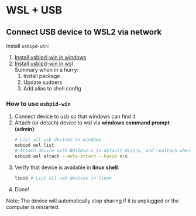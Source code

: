 # WSL + USB

## Connect USB device to WSL2 via network

Install `usbipd-win`:
1. [Install usbipd-win in windows](https://github.com/dorssel/usbipd-win)
1. [Install usbipd-win in wsl](https://github.com/dorssel/usbipd-win/wiki/WSL-support)  
   Summary when in a hurry:
   1. Install package
   1. Update sudoers
   1. Add alias to shell config

### How to use `usbpid-win`

1. Connect device to usb so that windows can find it
1. Attach (or detach) device to wsl via **windows command prompt (admin)**:  
   ```sh
   # List all usb devices in windows
   usbipd wsl list
   # Attach device with BUSID=x-x to default distro, and reattach when connection is lost (handy for arduino rebooting etc)
   usbipd wsl attach --auto-attach --busid x-x
   ```
1. Verify that device is available in **linux shell**:  
   ```sh
   lsusb # List all usb devices in linux 
   ```
1. Done!

Note: The device will automatically stop sharing if it is unplugged or the computer is restarted.
